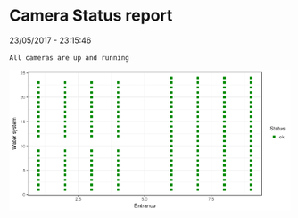 Camera Status report
================
23/05/2017 - 23:15:46

    All cameras are up and running

![](camreport_files/figure-markdown_github/unnamed-chunk-2-1.png)
